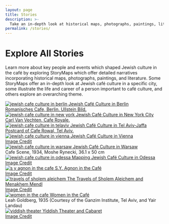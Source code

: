 ```yaml
---
layout: page
title: Stories
description: >- 
  Take an in-depth look at historical maps, photographs, paintings, literature choosing a unique Story Map focused on Jewish cafe culture. Themes for these stories range from gender within the cafe to the rise of the Yiddish Theater.
permalink: /stories/
---
```

<div class='stories'>
  <h1 class='section-title' id='people-title'>Explore All Stories</h1>
  <p>Learn more about key people and events which shaped Jewish culture in the café by exploring StoryMaps which offer detailed narratives incorporating historical maps, photographs, paintings, and literature. Some StoryMaps offer an in-depth look at Jewish café culture in a specific city, some illustrate the life and career of a person important to café culture, and others explore an overarching theme.</p>
  <div class="story-col-wrapper">
    <div class="story-col">
      <a href='{{ "stories/berlin-story" | relative_url }}'>
        <img src='{{site.baseurl}}/images/stories/Berlin-cropped.jpg' alt="jewish cafe culture in berlin">
          <span>Jewish Café Culture in Berlin</span>                     
      </a>
      <div class='source-credit'><a href="https://www.ullsteinbild.de/?82231788017539342720">Romanisches Cafe, Berlin. Ullstein Bild.</a></div>
    </div>
    <div class="story-col">
      <a href='{{ "stories/newyork-story" | relative_url }}'>
        <img src='{{site.baseurl}}/images/stories/Cafe_Royal_cropped.jpg' alt="jewish cafe culture in new york">
          <span>Jewish Café Culture in New York City</span>                     
      </a>
      <div class='source-credit'><a href="https://collections.mcny.org/C.aspx?VP3=SearchResult&VBID=24UAYWVR7AJ8&SMLS=1&RW=1080&RH=578">Carl Van Vechten, Cafe Royale.</a></div>
    </div>
    <div class="story-col">
      <a href='{{ "stories/telaviv-story" | relative_url }}'>
        <img src='{{site.baseurl}}/images/stories/tel-aviv-jaffa-cropped.jpg' alt="jewish cafe culture in telaviv">
          <span>Jewish Café Culture in Tel Aviv-Jaffa</span>                     
      </a>
      <div class='source-credit'><a href="http://cafe.themarker.com/media/t/125/184/5/file_0_original.jpg">Postcard of Cafe Rowal, Tel Aviv.</a></div>
    </div>
    <div class="story-col">
      <a href='{{ "stories/vienna-story" | relative_url }}'>
        <img src='{{site.baseurl}}/images/stories/vienna-cropped.jpg' alt="jewish cafe culture in vienna">
          <span>Jewish Café Culture in Vienna</span>                     
      </a>
      <div class='source-credit'><a href="https://upload.wikimedia.org/wikipedia/commons/1/1d/Cafe-Griensteidl-1896.jpg">Image Credit</a></div>
    </div>
    <div class="story-col">
      <a href='{{ "stories/warsaw-story" | relative_url }}'>
        <img src='{{site.baseurl}}/images/stories/warsaw-cropped.jpg' alt="jewish cafe culture in warsaw">
          <span>Jewish Café Culture in Warsaw</span>                     
      </a>
      <div class='source-credit'>Cafe Scene, 1934, Moshe Rynecki, 36.1 x 50 cm</div>
    </div>
    <div class="story-col">
      <a href='http://scalar.usc.edu/works/odessa/a-brief-history-of-odessa?path=caf-culture-in-the-jewish-city' target='blank'>
        <img src='{{site.baseurl}}/images/stories/odessa-cropped.png' alt="jewish cafe culture in odessa">
          <span>Mapping Jewish Café Culture in Odessa</span>                     
      </a>
      <div class='source-credit'><a href="http://www.loc.gov/pictures/resource/ppmsc.03861/">Image Credit</a></div>
    </div>
    <div class="story-col">
      <a href='{{ "stories/agnon-story" | relative_url }}'>
        <img src='{{site.baseurl}}/images/stories/agnon1912-cropped.jpg' alt="s y agnon in the cafe">
          <span>S.Y. Agnon in the Café</span>                     
      </a>
      <div class='source-credit'><a href="https://upload.wikimedia.org/wikipedia/commons/f/ff/Shimoni%2C_Brenner%2C_Azar%2C_Agnon.jpg">Image Credit</a></div>
    </div>
    <div class="story-col">
      <a href='{{ "stories/sholem-story" | relative_url }}'>
        <img src='{{site.baseurl}}/images/stories/sholem-cropped.jpg' alt="travels of sholem aleichem">
          <span>The Travels of Sholem Aleichem and Menakhem Mendl</span>                     
      </a>
      <div class='source-credit'><a href="http://sholemaleichem.org/writing-desk/">Image Credit</a></div>
    </div>
    <div class="story-col">
      <a href='{{ "stories/women-cafe-story" | relative_url }}'>
        <img src='{{site.baseurl}}/images/stories/womencafe-cropped.jpg' alt="women in the cafe">
          <span>Women in the Café</span>                     
      </a>
      <div class='source-credit'>Leah Goldberg, 1935 (Courtesy of the Ganzim Institute, Tel Aviv, and Yair Landau)</div>
    </div>
    <div class="story-col">
      <a href='{{ "stories/yiddish-story" | relative_url }}'>
        <img src='{{site.baseurl}}/images/stories/yiddish_theater-cropped.jpg' alt="yiddish theater">
          <span>Yiddish Theater and Cabaret</span>                     
      </a>
      <div class='source-credit'><a href="https://collections.mcny.org/Collection/Grand-Theater,-Jacob-B.-Adler,-King-Lear-close-up.-2F3XC5UNBCDZ.html">Image Credit</a></div>
    </div>
  </div>
</div> 